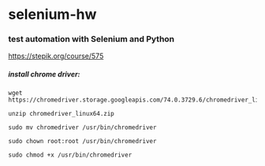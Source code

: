 # selenium-hw

### test automation with Selenium and Python

https://stepik.org/course/575


##### install chrome driver:

```
wget https://chromedriver.storage.googleapis.com/74.0.3729.6/chromedriver_linux64.zip

unzip chromedriver_linux64.zip

sudo mv chromedriver /usr/bin/chromedriver

sudo chown root:root /usr/bin/chromedriver

sudo chmod +x /usr/bin/chromedriver